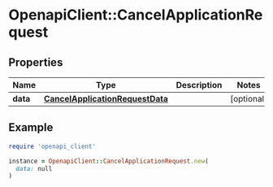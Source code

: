 # OpenapiClient::CancelApplicationRequest

## Properties

| Name | Type | Description | Notes |
| ---- | ---- | ----------- | ----- |
| **data** | [**CancelApplicationRequestData**](CancelApplicationRequestData.md) |  | [optional] |

## Example

```ruby
require 'openapi_client'

instance = OpenapiClient::CancelApplicationRequest.new(
  data: null
)
```

